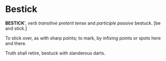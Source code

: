 # Bestick

**BESTICK**', _verb transitive_ _preterit tense_ and _participle passive_ bestuck. \[be and stick.\]

To stick over, as with sharp points; to mark, by infixing points or spots here and there.

Truth shall retire, bestuck with slanderous darts.
